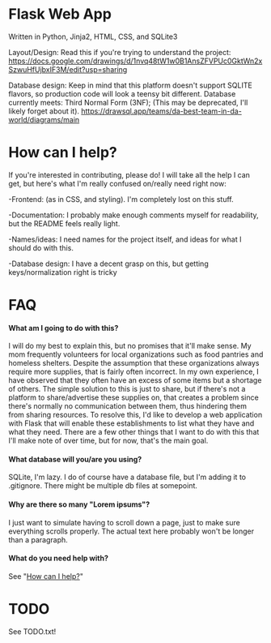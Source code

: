 # Flask Web App
Written in Python, Jinja2, HTML, CSS, and SQLite3

Layout/Design: Read this if you're trying to understand the project: https://docs.google.com/drawings/d/1nvq48tW1w0B1AnsZFVPUc0GktWn2xSzwuHfUjbxIF3M/edit?usp=sharing

Database design: Keep in mind that this platform doesn't support SQLITE flavors, so production code will look a teensy bit different. Database currently meets: Third Normal Form (3NF); (This may be deprecated, I'll likely forget about it). https://drawsql.app/teams/da-best-team-in-da-world/diagrams/main

# How can I help?
If you're interested in contributing, please do! I will take all the help I can get, but here's what I'm really confused on/really need right now:

-Frontend: (as in CSS, and styling). I'm completely lost on this stuff.

-Documentation: I probably make enough comments myself for readability, but the README feels really light. 

-Names/ideas: I need names for the project itself, and ideas for what I should do with this.

-Database design: I have a decent grasp on this, but getting keys/normalization right is tricky

# FAQ
#### What am I going to do with this?
I will do my best to explain this, but no promises that it'll make sense. My mom frequently volunteers for local organizations such as food pantries and homeless shelters. Despite the assumption that these organizations always require more supplies, that is fairly often incorrect. In my own experience, I have observed that they often have an excess of some items but a shortage of others. The simple solution to this is just to share, but if there's not a platform to share/advertise these supplies on, that creates a problem since there's normally no communication between them, thus hindering them from sharing resources. To resolve this, I'd like to develop a web application with Flask that will enable these establishments to list what they have and what they need. There are a few other things that I want to do with this that I'll make note of over time, but for now, that's the main goal.

#### What database will you/are you using?
SQLite, I'm lazy. I do of course have a database file, but I'm adding it to .gitignore. There might be multiple db files at somepoint.

#### Why are there so many "Lorem ipsums"?
I just want to simulate having to scroll down a page, just to make sure everything scrolls properly. The actual text here probably won't be longer than a paragraph.

#### What do you need help with?
See "[How can I help?](#how-can-i-help?)"

# TODO
See TODO.txt!
